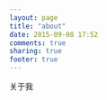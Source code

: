 ```yaml
---
layout: page
title: "about"
date: 2015-09-08 17:52
comments: true
sharing: true
footer: true
---
```


关于我
